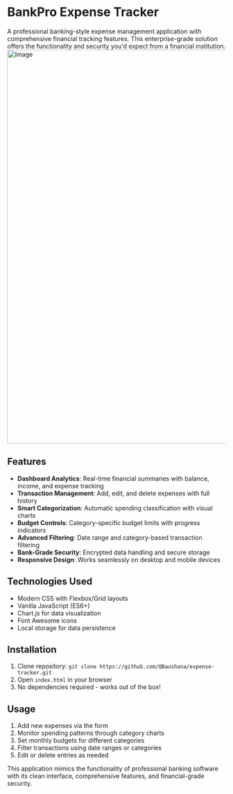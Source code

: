 # BankPro Expense Tracker

A professional banking-style expense management application with comprehensive financial tracking features. This enterprise-grade solution offers the functionality and security you'd expect from a financial institution.
<img width="1901" height="907" alt="Image" src="https://github.com/user-attachments/assets/90d0ec5d-0d05-4334-8f40-7337271ea949" />
## Features

- **Dashboard Analytics**: Real-time financial summaries with balance, income, and expense tracking
- **Transaction Management**: Add, edit, and delete expenses with full history
- **Smart Categorization**: Automatic spending classification with visual charts
- **Budget Controls**: Category-specific budget limits with progress indicators
- **Advanced Filtering**: Date range and category-based transaction filtering
- **Bank-Grade Security**: Encrypted data handling and secure storage
- **Responsive Design**: Works seamlessly on desktop and mobile devices

## Technologies Used
- Modern CSS with Flexbox/Grid layouts
- Vanilla JavaScript (ES6+)
- Chart.js for data visualization
- Font Awesome icons
- Local storage for data persistence

## Installation
1. Clone repository: `git clone https://github.com/QBaushana/expense-tracker.git`
2. Open `index.html` in your browser
3. No dependencies required - works out of the box!

## Usage
1. Add new expenses via the form
2. Monitor spending patterns through category charts
3. Set monthly budgets for different categories
4. Filter transactions using date ranges or categories
5. Edit or delete entries as needed

This application mimics the functionality of professional banking software with its clean interface, comprehensive features, and financial-grade security.
